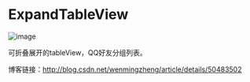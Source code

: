 # ExpandTableView

![image](https://github.com/zhengwenming/ExpandTableView/blob/master/ExpandTableView/Resources/QQList.gif) 

可折叠展开的tableView，QQ好友分组列表。

博客链接：http://blog.csdn.net/wenmingzheng/article/details/50483502

